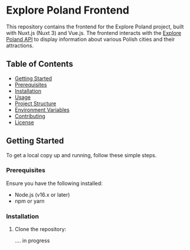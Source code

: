 # Explore Poland Frontend

This repository contains the frontend for the Explore Poland project, built with Nuxt.js (Nuxt 3) and Vue.js. The frontend interacts with the [Explore Poland API](https://github.com/your-username/explore-poland-backend) to display information about various Polish cities and their attractions.

## Table of Contents

- [Getting Started](#getting-started)
- [Prerequisites](#prerequisites)
- [Installation](#installation)
- [Usage](#usage)
- [Project Structure](#project-structure)
- [Environment Variables](#environment-variables)
- [Contributing](#contributing)
- [License](#license)

## Getting Started

To get a local copy up and running, follow these simple steps.

### Prerequisites

Ensure you have the following installed:

- Node.js (v16.x or later)
- npm or yarn

### Installation

1. Clone the repository:

   .... in progress

